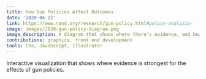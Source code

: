 ```yaml
---
title: How Gun Policies Affect Outcomes
date: '2020-04-22'
link: https://www.rand.org/research/gun-policy.html#policy-analysis-
image: images/2020-gun-policy-diagram.png
image_description: A diagram that shows where there's evidence, and how much, for how gun policies affect outcomes.
contributions: graphics, front end development
tools: CSS, JavaScript, Illustrator
---
```


Interactive visualization that shows where evidence is strongest for the effects of gun policies.